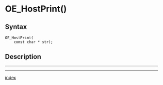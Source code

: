 # OE_HostPrint()



## Syntax

    OE_HostPrint(
        const char * str);
## Description 

---
***
[index](index.md)

